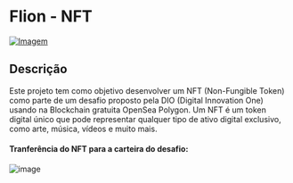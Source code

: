# Flion - NFT

[![Imagem](https://github.com/afermanx/FlionNFT/assets/31674845/cfad9d68-3deb-4e63-87b3-3fa6218f3964)](https://testnets.opensea.io/assets/mumbai/0x2953399124f0cbb46d2cbacd8a89cf0599974963/65748012822687252835160382039492700493588480620122548099763663074784222117889/)


## Descrição

Este projeto tem como objetivo desenvolver um NFT (Non-Fungible Token) como parte de um desafio proposto pela DIO (Digital Innovation One) usando na Blockchain gratuita OpenSea Polygon. Um NFT é um token digital único que pode representar qualquer tipo de ativo digital exclusivo, como arte, música, vídeos e muito mais.

#### Tranferência do NFT para a carteira do desafio:
![image](https://github.com/afermanx/FlionNFT/assets/31674845/c917c8e9-27a9-4171-b3b3-a3e98f24bcd7)

